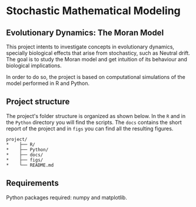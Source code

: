 # Stochastic Mathematical Modeling
## Evolutionary Dynamics: The Moran Model

This project intents to investigate concepts in evolutionary dynamics, specially biological effects that arise from stochasticy, such as Neutral drift.
The goal is to study the Moran model and get intuition of its behaviour and biological implications. 

In order to do so, the project is based on computational simulations of the model performed in R and Python.  

## Project structure

The project's folder structure is organized as shown below. In the `R` and in the `Python` directory you will find the scripts. The `docs` contains the short report of the project
and in `figs` you can find all the resulting figures. 


```
project/
*    ├── R/
*    ├── Python/
*    ├── docs/
*    ├── figs/
*    └── README.md
```

## Requirements
Python packages required: numpy and matplotlib.

